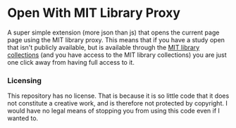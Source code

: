 # Open With MIT Library Proxy

A super simple extension (more json than js) that opens the current page page using the MIT 
library proxy. This means that if you have a study open that isn't publicly available, but
is available through the 
[MIT library collections](https://mit.primo.exlibrisgroup.com/discovery/search?vid=01MIT_INST:MIT&lang=en)
(and you have access to the MIT library collections) you are just one click away from having
full access to it.

### Licensing

This repository has no license. That is because it is so little code that it does not constitute
a creative work, and is therefore not protected by copyright. I would have no legal means of 
stopping you from using this code even if I wanted to.
